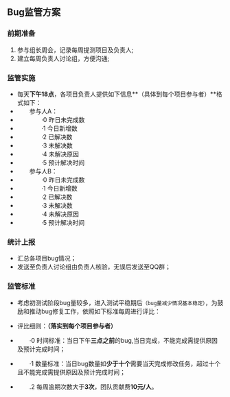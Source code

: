 ## Bug监管方案


### 前期准备
1.  参与组长周会，记录每周提测项目及负责人;
2.  建立每周负责人讨论组，方便沟通;

### 监管实施
* 每天**下午18点**，各项目负责人提供如下信息**（具体到每个项目参与者）**格式如下：
* &emsp;&emsp;参与人A：
* &emsp;&emsp;&emsp;&emsp;·0 昨日未完成数
* &emsp;&emsp;&emsp;&emsp;·1 今日新增数
* &emsp;&emsp;&emsp;&emsp;·2 已解决数
* &emsp;&emsp;&emsp;&emsp;·3 未解决数
* &emsp;&emsp;&emsp;&emsp;·4 未解决原因
* &emsp;&emsp;&emsp;&emsp;·5 预计解决时间
* &emsp;&emsp;参与人B：
* &emsp;&emsp;&emsp;&emsp;·0 昨日未完成数
* &emsp;&emsp;&emsp;&emsp;·1 今日新增数
* &emsp;&emsp;&emsp;&emsp;·2 已解决数
* &emsp;&emsp;&emsp;&emsp;·3 未解决数
* &emsp;&emsp;&emsp;&emsp;·4 未解决原因
* &emsp;&emsp;&emsp;&emsp;·5 预计解决时间


### 统计上报
* 汇总各项目bug情况；
* 发送至负责人讨论组由负责人核验，无误后发送至QQ群；

### 监管标准
* 考虑初测试阶段bug量较多，进入测试平稳期后`（bug量减少情况基本稳定）`，为鼓励和推动bug修复工作，依照如下标准每周进行评比：

* 评比细则：**（落实到每个项目参与者）**
* &emsp;&emsp;·0 时间标准：当日下午**三点之前**的bug,当日完成，不能完成需提供原因及预计完成时间；
* &emsp;&emsp;·1 数量标准：当日bug数量如**少于十个**需要当天完成修改任务，超过十个且不能完成需提供原因及预计完成时间；
* &emsp;&emsp;.2 每周逾期次数大于**3次**，团队贡献费**10元/人**。
